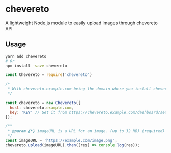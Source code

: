 # chevereto
A lightweight Node.js module to easily upload images through chevereto API

## Usage

```bash
yarn add chevereto
# Or
npm install -save chevereto
```

```javascript
const Chevereto = require('chevereto')

/*
 * With chevereto.example.com being the domain where you install chevereto
 */

const chevereto = new Chevereto({
  host: chevereto.example.com, 
  key: 'KEY' // Get it from https://chevereto.example.com/dashboard/settings/api
});

/**
 * @param {*} imageURL is a URL for an image. (up to 32 MB) (required)
 */
const imageURL = 'https://example.com/image.png';
chevereto.upload(imageURL).then((res) => console.log(res)); 
```
